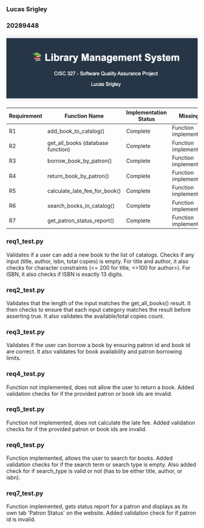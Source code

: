 ### Lucas Srigley
### 20289448

![Banner](./banner_screenshot.png)


|Requirement | Function Name                     | Implementation Status |   Missing    |
|--|----------------------------------|-----------------------|--------------|
|R1| add_book_to_catalog()               |    Complete            |   Function implemented.         |
R2| get_all_books (database function)             |        Complete              |  Function implemented.       |
|R3| borrow_book_by_patron()             |      Complete                 | Function implemented.          |
|R4| return_book_by_patron()             |    Complete                 |               Function implemented. |
|R5| calculate_late_fee_for_book()       |   Complete                   |  Function implemented.         |
|R6| search_books_in_catalog()           |  Complete                     |    Function implemented.           |
|R7| get_patron_status_report()          |   Complete                    |   Function implemented.|

### req1_test.py

Validates if a user can add a new book to the list of catalogs. Checks if any input (title, author, isbn, total copies) is empty. For title and author, it also checks for character constraints (<= 200 for title, <=100 for author>). For ISBN, it also checks if ISBN is exactly 13 digits.

### req2_test.py

Validates that the length of the input matches the get_all_books() result. It then checks to ensure that each input category matches the result before asserting true. It also validates the available/total copies count. 

### req3_test.py

Validates if the user can borrow a book by ensuring patron id and book id are correct. It also validates for book availability and patron borrowing limits.

### req4_test.py

Function not implemented, does not allow the user to return a book. Added validation checks for if the provided patron or book ids are invalid.

### req5_test.py

Function not implemented, does not calculate the late fee. Added validation checks for if the provided patron or book ids are invalid.

### req6_test.py

Function implemented, allows the user to search for books. Added validation checks for if the search term or search type is empty. Also added check for if search_type is valid or not (has to be either title, author, or isbn).

### req7_test.py

Function implemented, gets status report for a patron and displays as its own tab 'Patron Status' on the website. Added validation check for if patron id is invalid.